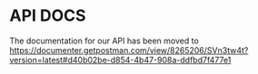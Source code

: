 # API DOCS
The documentation for our API has been moved to https://documenter.getpostman.com/view/8265206/SVn3tw4t?version=latest#d40b02be-d854-4b47-908a-ddfbd7f477e1